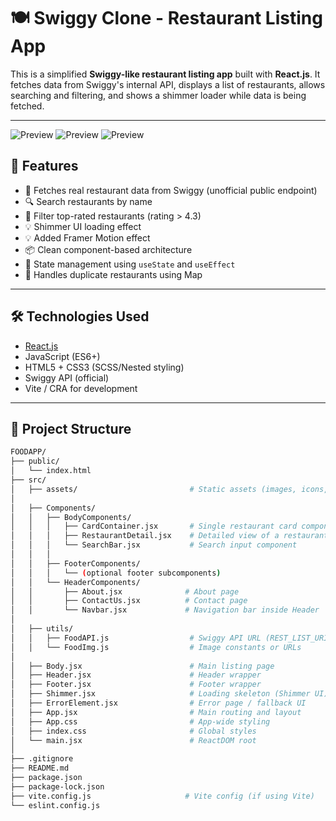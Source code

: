 # 🍽️ Swiggy Clone - Restaurant Listing App

This is a simplified **Swiggy-like restaurant listing app** built with **React.js**. It fetches data from Swiggy's internal API, displays a list of restaurants, allows searching and filtering, and shows a shimmer loader while data is being fetched.

---

![Preview](https://github.com/user-attachments/assets/3f92fc86-0277-49a4-bcb7-b770ceb6c998)
![Preview](https://github.com/user-attachments/assets/cfc0d673-dffd-4790-a0c0-40718d5487d0)
![Preview](https://github.com/user-attachments/assets/eb457b3d-9df6-47f8-b210-7ae98ff1dc0e)



## 🚀 Features

- 🛒 Fetches real restaurant data from Swiggy (unofficial public endpoint)
- 🔍 Search restaurants by name
- 🌟 Filter top-rated restaurants (rating > 4.3)
- 💡 Shimmer UI loading effect
- 💡 Added Framer Motion effect
- 📦 Clean component-based architecture
- 🔄 State management using `useState` and `useEffect`
- 🧹 Handles duplicate restaurants using Map

---

## 🛠️ Technologies Used

- [React.js](https://reactjs.org/)
- JavaScript (ES6+)
- HTML5 + CSS3 (SCSS/Nested styling)
- Swiggy API (official)
- Vite / CRA for development

---

## 📂 Project Structure
```bash
FOODAPP/
├── public/
│   └── index.html
├── src/
│   ├── assets/                         # Static assets (images, icons, etc.)
│
│   ├── Components/
│   │   ├── BodyComponents/
│   │   │   ├── CardContainer.jsx       # Single restaurant card component
│   │   │   ├── RestaurantDetail.jsx    # Detailed view of a restaurant (optional/extra)
│   │   │   └── SearchBar.jsx           # Search input component
│   │   │
│   │   ├── FooterComponents/
│   │   │   └── (optional footer subcomponents)
│   │   └── HeaderComponents/
│   │       ├── About.jsx              # About page
│   │       ├── ContactUs.jsx          # Contact page
│   │       └── Navbar.jsx             # Navigation bar inside Header
│
│   ├── utils/
│   │   ├── FoodAPI.js                  # Swiggy API URL (REST_LIST_URI)
│   │   └── FoodImg.js                  # Image constants or URLs
│
│   ├── Body.jsx                        # Main listing page
│   ├── Header.jsx                      # Header wrapper
│   ├── Footer.jsx                      # Footer wrapper
│   ├── Shimmer.jsx                     # Loading skeleton (Shimmer UI)
│   ├── ErrorElement.jsx                # Error page / fallback UI
│   ├── App.jsx                         # Main routing and layout
│   ├── App.css                         # App-wide styling
│   ├── index.css                       # Global styles
│   └── main.jsx                        # ReactDOM root
│
├── .gitignore
├── README.md
├── package.json
├── package-lock.json
├── vite.config.js                     # Vite config (if using Vite)
└── eslint.config.js
